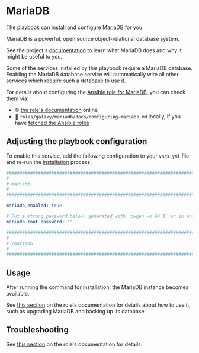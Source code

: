 <!--
SPDX-FileCopyrightText: 2020 - 2024 MDAD project contributors
SPDX-FileCopyrightText: 2020 - 2024 Slavi Pantaleev
SPDX-FileCopyrightText: 2020 Aaron Raimist
SPDX-FileCopyrightText: 2020 Chris van Dijk
SPDX-FileCopyrightText: 2020 Dominik Zajac
SPDX-FileCopyrightText: 2020 Mickaël Cornière
SPDX-FileCopyrightText: 2022 François Darveau
SPDX-FileCopyrightText: 2022 Julian Foad
SPDX-FileCopyrightText: 2022 Warren Bailey
SPDX-FileCopyrightText: 2023 Antonis Christofides
SPDX-FileCopyrightText: 2023 Felix Stupp
SPDX-FileCopyrightText: 2023 Julian-Samuel Gebühr
SPDX-FileCopyrightText: 2023 Pierre 'McFly' Marty
SPDX-FileCopyrightText: 2024 - 2025 Suguru Hirahara

SPDX-License-Identifier: AGPL-3.0-or-later
-->

# MariaDB

The playbook can install and configure [MariaDB](https://mariadb.org) for you.

MariaDB is a powerful, open source object-relational database system.

See the project's [documentation](https://mariadb.org/documentation/) to learn what MariaDB does and why it might be useful to you.

Some of the services installed by this playbook require a MariaDB database. Enabling the MariaDB database service will automatically wire all other services which require such a database to use it.

For details about configuring the [Ansible role for MariaDB](https://github.com/mother-of-all-self-hosting/ansible-role-mariadb), you can check them via:
- 🌐 [the role's documentation](https://github.com/mother-of-all-self-hosting/ansible-role-mariadb/blob/main/docs/configuring-mariadb.md) online
- 📁 `roles/galaxy/mariadb/docs/configuring-mariadb.md` locally, if you have [fetched the Ansible roles](../installing.md)

## Adjusting the playbook configuration

To enable this service, add the following configuration to your `vars.yml` file and re-run the [installation](../installing.md) process:

```yaml
########################################################################
#                                                                      #
# mariadb                                                              #
#                                                                      #
########################################################################

mariadb_enabled: true

# Put a strong password below, generated with `pwgen -s 64 1` or in another way
mariadb_root_password: ''

########################################################################
#                                                                      #
# /mariadb                                                             #
#                                                                      #
########################################################################
```

## Usage

After running the command for installation, the MariaDB instance becomes available.

See [this section](https://github.com/mother-of-all-self-hosting/ansible-role-mariadb/blob/main/docs/configuring-mariadb.md#usage) on the role's documentation for details about how to use it, such as upgrading MariaDB and backing up its database.

## Troubleshooting

See [this section](https://github.com/mother-of-all-self-hosting/ansible-role-mariadb/blob/main/docs/configuring-mariadb.md#troubleshooting) on the role's documentation for details.
